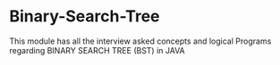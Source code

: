 # Binary-Search-Tree

This module has all the interview asked concepts and logical Programs regarding BINARY SEARCH TREE (BST) in JAVA
